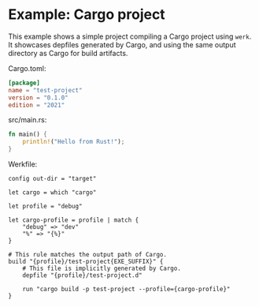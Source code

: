 # Example: Cargo project

This example shows a simple project compiling a Cargo project using `werk`. It
showcases depfiles generated by Cargo, and using the same output directory as
Cargo for build artifacts.

Cargo.toml:

```toml
[package]
name = "test-project"
version = "0.1.0"
edition = "2021"
```

src/main.rs:

```rust
fn main() {
    println!("Hello from Rust!");
}
```

Werkfile:

```werk
config out-dir = "target"

let cargo = which "cargo"

let profile = "debug"

let cargo-profile = profile | match {
    "debug" => "dev"
    "%" => "{%}"
}

# This rule matches the output path of Cargo.
build "{profile}/test-project{EXE_SUFFIX}" {
    # This file is implicitly generated by Cargo.
    depfile "{profile}/test-project.d"

    run "cargo build -p test-project --profile={cargo-profile}"
}
```
